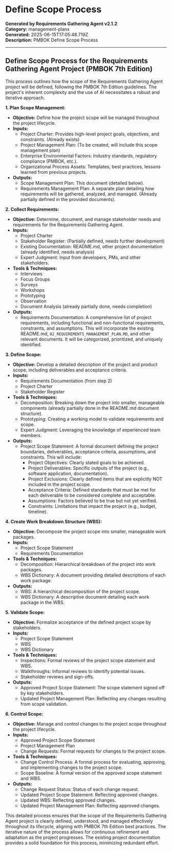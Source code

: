 # Define Scope Process

**Generated by Requirements Gathering Agent v2.1.2**  
**Category:** management-plans  
**Generated:** 2025-06-15T17:05:48.719Z  
**Description:** PMBOK Define Scope Process

---

## Define Scope Process for the Requirements Gathering Agent Project (PMBOK 7th Edition)

This process outlines how the scope of the Requirements Gathering Agent project will be defined, following the PMBOK 7th Edition guidelines.  The project's inherent complexity and the use of AI necessitates a robust and iterative approach.

**1. Plan Scope Management:**

* **Objective:** Define how the project scope will be managed throughout the project lifecycle.
* **Inputs:**
    * Project Charter:  Provides high-level project goals, objectives, and constraints. (Already exists)
    * Project Management Plan:  (To be created, will include this scope management plan)
    * Enterprise Environmental Factors: Industry standards, regulatory compliance (PMBOK, etc.).
    * Organizational Process Assets: Templates, best practices, lessons learned from previous projects.
* **Outputs:**
    * Scope Management Plan: This document (detailed below).
    * Requirements Management Plan:  A separate plan detailing how requirements will be gathered, analyzed, and managed. (Already partially defined in the provided documents).

**2. Collect Requirements:**

* **Objective:** Determine, document, and manage stakeholder needs and requirements for the Requirements Gathering Agent.
* **Inputs:**
    * Project Charter
    * Stakeholder Register: (Partially defined, needs further development)
    * Existing Documentation: README.md, other project documentation (already identified, needs analysis)
    * Expert Judgment: Input from developers, PMs, and other stakeholders.
* **Tools & Techniques:**
    * Interviews
    * Focus Groups
    * Surveys
    * Workshops
    * Prototyping
    * Observation
    * Document Analysis (already partially done, needs completion)
* **Outputs:**
    * Requirements Documentation:  A comprehensive list of project requirements, including functional and non-functional requirements, constraints, and assumptions.  This will incorporate the existing README.md, `02_REQUIREMENTS_MANAGEMENT_PLAN.MD`, and other relevant documents.  It will be categorized, prioritized, and uniquely identified.


**3. Define Scope:**

* **Objective:** Develop a detailed description of the project and product scope, including deliverables and acceptance criteria.
* **Inputs:**
    * Requirements Documentation (from step 2)
    * Project Charter
    * Stakeholder Register
* **Tools & Techniques:**
    * Decomposition: Breaking down the project into smaller, manageable components (already partially done in the README.md document structure).
    * Prototyping: Creating a working model to validate requirements and scope.
    * Expert Judgment:  Leveraging the knowledge of experienced team members.
* **Outputs:**
    * Project Scope Statement:  A formal document defining the project boundaries, deliverables, acceptance criteria, assumptions, and constraints.  This will include:
        * Project Objectives:  Clearly stated goals to be achieved.
        * Project Deliverables:  Specific outputs of the project (e.g., software application, documentation).
        * Project Exclusions:  Clearly defined items that are explicitly NOT included in the project scope.
        * Acceptance Criteria:  Defined standards that must be met for each deliverable to be considered complete and acceptable.
        * Assumptions:  Factors believed to be true but not yet verified.
        * Constraints:  Limitations that impact the project (e.g., budget, timeline).


**4. Create Work Breakdown Structure (WBS):**

* **Objective:**  Decompose the project scope into smaller, manageable work packages.
* **Inputs:**
    * Project Scope Statement
    * Requirements Documentation
* **Tools & Techniques:**
    * Decomposition:  Hierarchical breakdown of the project into work packages.
    * WBS Dictionary:  A document providing detailed descriptions of each work package.
* **Outputs:**
    * WBS: A hierarchical decomposition of the project scope.
    * WBS Dictionary:  A descriptive document detailing each work package in the WBS.

**5. Validate Scope:**

* **Objective:**  Formalize acceptance of the defined project scope by stakeholders.
* **Inputs:**
    * Project Scope Statement
    * WBS
    * WBS Dictionary
* **Tools & Techniques:**
    * Inspections:  Formal reviews of the project scope statement and WBS.
    * Walkthroughs:  Informal reviews to identify potential issues.
    * Stakeholder reviews and sign-offs.
* **Outputs:**
    * Approved Project Scope Statement:  The scope statement signed off by key stakeholders.
    * Updated Project Management Plan:  Reflecting any changes resulting from scope validation.


**6. Control Scope:**

* **Objective:**  Manage and control changes to the project scope throughout the project lifecycle.
* **Inputs:**
    * Approved Project Scope Statement
    * Project Management Plan
    * Change Requests:  Formal requests for changes to the project scope.
* **Tools & Techniques:**
    * Change Control Process:  A formal process for evaluating, approving, and implementing changes to the project scope.
    * Scope Baseline:  A formal version of the approved scope statement and WBS.
* **Outputs:**
    * Change Request Status:  Status of each change request.
    * Updated Project Scope Statement:  Reflecting approved changes.
    * Updated WBS:  Reflecting approved changes.
    * Updated Project Management Plan:  Reflecting approved changes.


This detailed process ensures that the scope of the Requirements Gathering Agent project is clearly defined, understood, and managed effectively throughout its lifecycle, aligning with PMBOK 7th Edition best practices. The iterative nature of the process allows for continuous refinement and adaptation as the project progresses.  The existing project documentation provides a solid foundation for this process, minimizing redundant effort.
